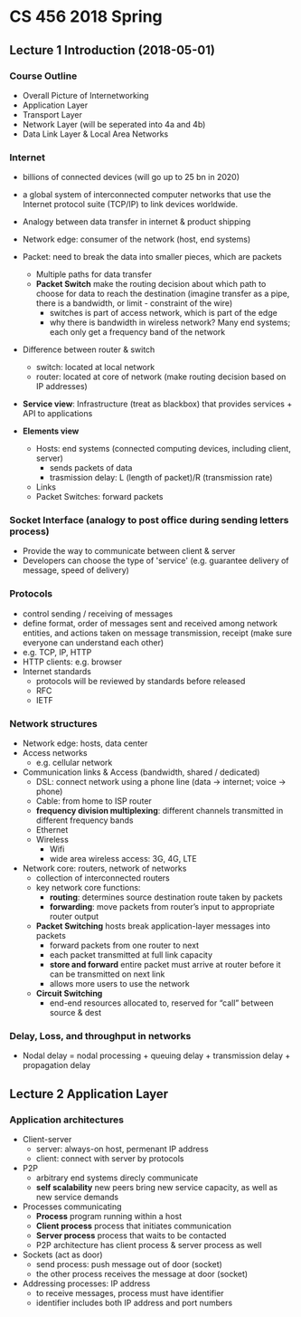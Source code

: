 # CS 456 2018 Spring

## Lecture 1 Introduction (2018-05-01)
### Course Outline
- Overall Picture of Internetworking
- Application Layer
- Transport Layer
- Network Layer (will be seperated into 4a and 4b)
- Data Link Layer & Local Area Networks

### Internet
- billions of connected devices (will go up to 25 bn in 2020)
- a global system of interconnected computer networks that use the Internet protocol suite (TCP/IP) to link devices worldwide.
- Analogy between data transfer in internet & product shipping
- Network edge: consumer of the network (host, end systems)
- Packet: need to break the data into smaller pieces, which are packets
    - Multiple paths for data transfer
    - **Packet Switch** make the routing decision about which path to choose for data to reach the destination (imagine transfer as a pipe, there is a bandwidth, or limit - constraint of the wire)
        - switches is part of access network, which is part of the edge
        - why there is bandwidth in wireless network? Many end systems; each only get a frequency band of the network
- Difference between router & switch
    - switch: located at local network
    - router: located at core of network (make routing decision based on IP addresses)

- **Service view**: Infrastructure (treat as blackbox) that provides services + API to applications
- **Elements view** 
    - Hosts: end systems (connected computing devices, including client, server)
        - sends packets of data
        - trasmission delay: L (length of packet)/R (transmission rate)
    - Links
    - Packet Switches: forward packets

### Socket Interface (analogy to post office during sending letters process)
- Provide the way to communicate between client & server
- Developers can choose the type of 'service' (e.g. guarantee delivery of message, speed of delivery)

### Protocols
- control sending / receiving of messages 
- define format, order of messages sent and received among network entities, and actions taken on message transmission, receipt (make sure everyone can understand each other)
- e.g. TCP, IP, HTTP
- HTTP clients: e.g. browser
- Internet standards
    - protocols will be reviewed by standards before released
    - RFC
    - IETF

### Network structures
- Network edge: hosts, data center
- Access networks
    - e.g. cellular network
- Communication links & Access (bandwidth, shared / dedicated)
    - DSL: connect network using a phone line (data -> internet; voice -> phone)
    - Cable: from home to ISP router 
    - **frequency division multiplexing**: different channels transmitted in different frequency bands
    - Ethernet
    - Wireless
        - Wifi
        - wide area wireless access: 3G, 4G, LTE
- Network core: routers, network of networks
    - collection of interconnected routers
    - key network core functions:
        - **routing**: determines source destination route taken by packets
        - **forwarding**: move packets from router’s input to appropriate router output
    - **Packet Switching** hosts break application-layer messages into packets
        - forward packets from one router to next
        - each packet transmitted at full link capacity
        - **store and forward** entire packet must arrive at router before it can be transmitted on next link
        - allows more users to use the network
    - **Circuit Switching** 
        - end-end resources allocated to, reserved for “call” between source & dest

### Delay, Loss, and throughput in networks
- Nodal delay = nodal processing + queuing delay + transmission delay + propagation delay



## Lecture 2 Application Layer
### Application architectures
- Client-server
    - server: always-on host, permenant IP address
    - client: connect with server by protocols
- P2P
    - arbitrary end systems direcly communicate
    - **self scalability** new peers bring new service capacity, as well as new service demands
- Processes communicating
    - **Process** program running within a host
    - **Client process** process that initiates communication
    - **Server process** process that waits to be contacted
    - P2P architecture has client process & server process as well
- Sockets (act as door)
    - send process: push message out of door (socket)
    - the other process receives the message at door (socket)
- Addressing processes: IP address
    - to receive messages, process must have identifier
    - identifier includes both IP address and port numbers


